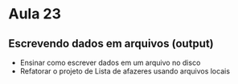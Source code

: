 # Aula 23

## Escrevendo dados em arquivos (output)

- Ensinar como escrever dados em um arquivo no disco
- Refatorar o projeto de Lista de afazeres usando arquivos locais

